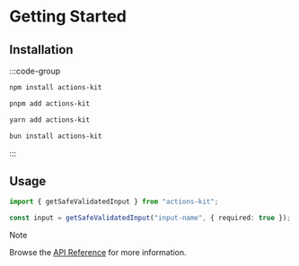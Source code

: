 # Getting Started

## Installation

:::code-group

```bash [npm]
npm install actions-kit
```

```bash [pnpm]
pnpm add actions-kit
```

```bash [yarn]
yarn add actions-kit
```

```bash [bun]
bun install actions-kit
```

:::

## Usage

```typescript
import { getSafeValidatedInput } from "actions-kit";

const input = getSafeValidatedInput("input-name", { required: true });
```

> [!NOTE]
> Browse the [API Reference](../api/index.md) for more information.
